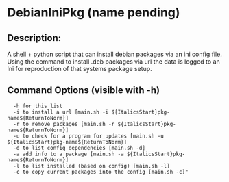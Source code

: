 # DebianIniPkg (name pending)

## Description:
  A shell + python script that can install debian packages via an ini config file. Using the command to install .deb packages via url the data is logged to an Ini for reproduction of that systems package setup.
  
 
## Command Options (visible with -h)
```
  -h for this list
  -i to install a url [main.sh -i ${ItalicsStart}pkg-name${ReturnToNorm}]
  -r to remove packages [main.sh -r ${ItalicsStart}pkg-name${ReturnToNorm}]
  -u to check for a program for updates [main.sh -u ${ItalicsStart}pkg-name${ReturnToNorm}]
  -d to list config dependencies [main.sh -d]
  -a add info to a package [main.sh -a ${ItalicsStart}pkg-name${ReturnToNorm}]
  -l to list installed (based on config) [main.sh -l]
  -c to copy current packages into the config [main.sh -c]"
```
